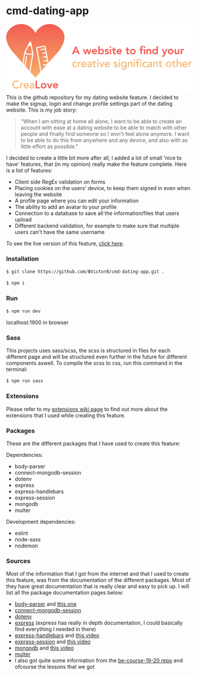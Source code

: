 # cmd-dating-app
![alt text](https://raw.githubusercontent.com/BVictorB/cmd-dating-app/master/bannerimage.jpg)
This is the github repository for my dating website feature. I decided to make the signup, login and change profile settings part of the dating website. This is my job story: 
> "When I am sitting at home all alone, I want to be able to create an account with ease at a dating website to be able to match with other people and finally find someone so I won't feel alone anymore. I want to be able to do this from anywhere and any device, and also with as little effort as possible."

I decided to create a little bit more after all, I added a lot of small 'nice to have' features, that (in my opinion) really make the feature complete. Here is a list of features:
* Client side RegEx validation on forms
* Placing cookies on the users' device, to keep them signed in even when leaving the website
* A profile page where you can edit your information
* The ability to add an avatar to your profile
* Connection to a database to save all the information/files that users upload
* Different backend validation, for example to make sure that multiple users can't have the same username

To see the live version of this feature, <a href="http://157.245.68.125:1900/" target="_blank">click here</a>.

### Installation
```bash
$ git clone https://github.com/BVictorB/cmd-dating-app.git .
```
```bash
$ npm i
```

### Run
```bash
$ npm run dev
```
localhost:1900 in browser

### Sass
This projects uses sass/scss, the scss is structured in files for each different page and will be structured even further in the future for different components aswell.
To compile the scss to css, run this command in the terminal:
```bash
$ npm run sass
```

### Extensions
Please refer to my <a href="https://github.com/BVictorB/cmd-dating-app/wiki/Extensions" target="_blank">extensions wiki page</a> to find out more about the extensions that I used while creating this feature. 

### Packages
These are the different packages that I have used to create this feature:

Dependencies:
* body-parser
* connect-mongodb-session
* dotenv
* express
* express-handlebars
* express-session
* mongodb
* multer

Development dependencies:
* eslint
* node-sass
* nodemon

### Sources
Most of the information that I got from the internet and that I used to create this feature, was from the documentation of the different packages. Most of they have great documentation that is really clear and easy to pick up. I will list all the package documentation pages below:
* <a href="https://expressjs.com/en/resources/middleware/body-parser.html" target="_blank">body-parser</a> and <a href="https://www.npmjs.com/package/body-parser" target="_blank">this one</a> 
* <a href="https://www.npmjs.com/package/connect-mongodb-session" target="_blank">connect-mongodb-session</a> 
* <a href="https://www.npmjs.com/package/dotenv" target="_blank">dotenv</a> 
* <a href="https://expressjs.com/en/guide/routing.html" target="_blank">express</a> (express has really in depth documentation, I could basically find everything I needed in there)
* <a href="https://www.npmjs.com/package/express-handlebars" target="_blank">express-handlebars</a> and <a href="https://www.youtube.com/watch?v=1srD3Mdvf50" target="_blank">this video</a>
* <a href="https://www.npmjs.com/package/express-session" target="_blank">express-session</a> and <a href="https://www.youtube.com/watch?v=OH6Z0dJ_Huk" target="_blank">this video</a>
* <a href="https://docs.mongodb.com/" target="_blank">mongodb</a> and <a href="https://www.youtube.com/watch?v=Do_Hsb_Hs3c" target="_blank">this video</a>
* <a href="https://code.tutsplus.com/tutorials/file-upload-with-multer-in-node--cms-32088" target="_blank">multer</a>
* I also got quite some information from the <a href="https://github.com/cmda-bt/be-course-19-20" target="_blank">be-course-19-20 repo</a> and ofcourse the lessons that we got
